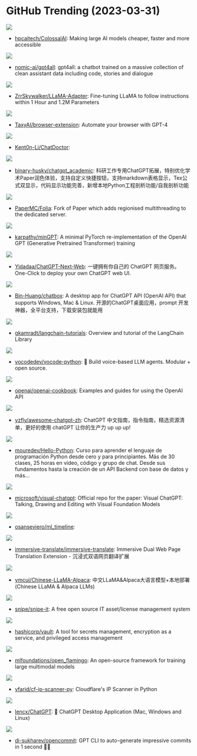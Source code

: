 # GitHub Trending (2023-03-31)

![](https://img.shields.io/badge/Python-New%202-green?style=flat-square&logo=appveyor)
- [hpcaitech/ColossalAI](https://github.com/hpcaitech/ColossalAI): Making large AI models cheaper, faster and more accessible

![](https://img.shields.io/badge/Python-New%204-green?style=flat-square&logo=appveyor)
- [nomic-ai/gpt4all](https://github.com/nomic-ai/gpt4all): gpt4all: a chatbot trained on a massive collection of clean assistant data including code, stories and dialogue

![](https://img.shields.io/badge/Python-New%20435-green?style=flat-square&logo=appveyor)
- [ZrrSkywalker/LLaMA-Adapter](https://github.com/ZrrSkywalker/LLaMA-Adapter): Fine-tuning LLaMA to follow instructions within 1 Hour and 1.2M Parameters

![](https://img.shields.io/badge/TypeScript-New%20825-green?style=flat-square&logo=appveyor)
- [TaxyAI/browser-extension](https://github.com/TaxyAI/browser-extension): Automate your browser with GPT-4

![](https://img.shields.io/badge/Python-New%20475-green?style=flat-square&logo=appveyor)
- [Kent0n-Li/ChatDoctor](https://github.com/Kent0n-Li/ChatDoctor): 

![](https://img.shields.io/badge/Python-New%204-green?style=flat-square&logo=appveyor)
- [binary-husky/chatgpt_academic](https://github.com/binary-husky/chatgpt_academic): 科研工作专用ChatGPT拓展，特别优化学术Paper润色体验，支持自定义快捷按钮，支持markdown表格显示，Tex公式双显示，代码显示功能完善，新增本地Python工程剖析功能/自我剖析功能

![](https://img.shields.io/badge/Kotlin-New%20248-green?style=flat-square&logo=appveyor)
- [PaperMC/Folia](https://github.com/PaperMC/Folia): Fork of Paper which adds regionised multithreading to the dedicated server.

![](https://img.shields.io/badge/Python-New%2064-green?style=flat-square&logo=appveyor)
- [karpathy/minGPT](https://github.com/karpathy/minGPT): A minimal PyTorch re-implementation of the OpenAI GPT (Generative Pretrained Transformer) training

![](https://img.shields.io/badge/TypeScript-New%201-green?style=flat-square&logo=appveyor)
- [Yidadaa/ChatGPT-Next-Web](https://github.com/Yidadaa/ChatGPT-Next-Web): 一键拥有你自己的 ChatGPT 网页服务。 One-Click to deploy your own ChatGPT web UI.

![](https://img.shields.io/badge/TypeScript-New%20746-green?style=flat-square&logo=appveyor)
- [Bin-Huang/chatbox](https://github.com/Bin-Huang/chatbox): A desktop app for ChatGPT API (OpenAI API) that supports Windows, Mac & Linux. 开源的ChatGPT桌面应用，prompt 开发神器，全平台支持，下载安装包就能用

![](https://img.shields.io/badge/Jupyter%20Notebook-New%2041-green?style=flat-square&logo=appveyor)
- [gkamradt/langchain-tutorials](https://github.com/gkamradt/langchain-tutorials): Overview and tutorial of the LangChain Library

![](https://img.shields.io/badge/Python-New%20112-green?style=flat-square&logo=appveyor)
- [vocodedev/vocode-python](https://github.com/vocodedev/vocode-python): 🤖 Build voice-based LLM agents. Modular + open source.

![](https://img.shields.io/badge/Jupyter%20Notebook-New%20517-green?style=flat-square&logo=appveyor)
- [openai/openai-cookbook](https://github.com/openai/openai-cookbook): Examples and guides for using the OpenAI API

![](https://img.shields.io/badge/none-New%20449-green?style=flat-square&logo=appveyor)
- [yzfly/awesome-chatgpt-zh](https://github.com/yzfly/awesome-chatgpt-zh): ChatGPT 中文指南，指令指南，精选资源清单，更好的使用 chatGPT 让你的生产力 up up up!

![](https://img.shields.io/badge/Python-New%20223-green?style=flat-square&logo=appveyor)
- [mouredev/Hello-Python](https://github.com/mouredev/Hello-Python): Curso para aprender el lenguaje de programación Python desde cero y para principiantes. Más de 30 clases, 25 horas en vídeo, código y grupo de chat. Desde sus fundamentos hasta la creación de un API Backend con base de datos y más...

![](https://img.shields.io/badge/Python-New%20444-green?style=flat-square&logo=appveyor)
- [microsoft/visual-chatgpt](https://github.com/microsoft/visual-chatgpt): Official repo for the paper: Visual ChatGPT: Talking, Drawing and Editing with Visual Foundation Models

![](https://img.shields.io/badge/none-New%2039-green?style=flat-square&logo=appveyor)
- [osanseviero/ml_timeline](https://github.com/osanseviero/ml_timeline): 

![](https://img.shields.io/badge/TypeScript-New%2087-green?style=flat-square&logo=appveyor)
- [immersive-translate/immersive-translate](https://github.com/immersive-translate/immersive-translate): Immersive Dual Web Page Translation Extension - 沉浸式双语网页翻译扩展

![](https://img.shields.io/badge/Python-New%20286-green?style=flat-square&logo=appveyor)
- [ymcui/Chinese-LLaMA-Alpaca](https://github.com/ymcui/Chinese-LLaMA-Alpaca): 中文LLaMA&Alpaca大语言模型+本地部署 (Chinese LLaMA & Alpaca LLMs)

![](https://img.shields.io/badge/PHP-New%207-green?style=flat-square&logo=appveyor)
- [snipe/snipe-it](https://github.com/snipe/snipe-it): A free open source IT asset/license management system

![](https://img.shields.io/badge/Go-New%2014-green?style=flat-square&logo=appveyor)
- [hashicorp/vault](https://github.com/hashicorp/vault): A tool for secrets management, encryption as a service, and privileged access management

![](https://img.shields.io/badge/Python-New%20162-green?style=flat-square&logo=appveyor)
- [mlfoundations/open_flamingo](https://github.com/mlfoundations/open_flamingo): An open-source framework for training large multimodal models

![](https://img.shields.io/badge/Python-New%2012-green?style=flat-square&logo=appveyor)
- [vfarid/cf-ip-scanner-py](https://github.com/vfarid/cf-ip-scanner-py): Cloudflare's IP Scanner in Python

![](https://img.shields.io/badge/Rust-New%20530-green?style=flat-square&logo=appveyor)
- [lencx/ChatGPT](https://github.com/lencx/ChatGPT): 🔮 ChatGPT Desktop Application (Mac, Windows and Linux)

![](https://img.shields.io/badge/TypeScript-New%20136-green?style=flat-square&logo=appveyor)
- [di-sukharev/opencommit](https://github.com/di-sukharev/opencommit): GPT CLI to auto-generate impressive commits in 1 second 🤯🔫

